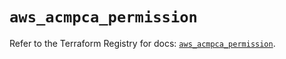 # `aws_acmpca_permission`

Refer to the Terraform Registry for docs: [`aws_acmpca_permission`](https://registry.terraform.io/providers/hashicorp/aws/5.60.0/docs/resources/acmpca_permission).
